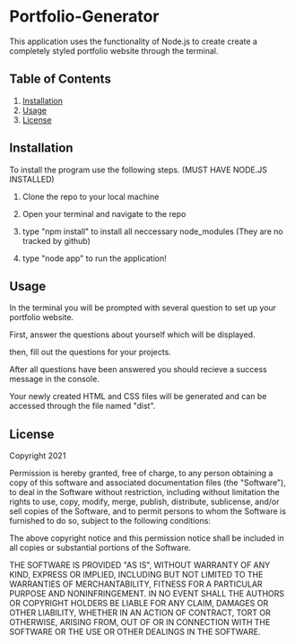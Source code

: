 # Portfolio-Generator

This application uses the functionality of Node.js to create create a completely styled portfolio website through the terminal.


## Table of Contents

1. [Installation](#installation) 
2. [Usage](#usage)
3. [License](#license)

## Installation

To install the program use the following steps.
(MUST HAVE NODE.JS INSTALLED)

1. Clone the repo to your local machine

2. Open your terminal and navigate to the repo

3. type "npm install" to install all neccessary node_modules (They are no tracked by github)

4. type "node app" to run the application!

## Usage

In the terminal you will be prompted with several question to set up your portfolio website.

First, answer the questions about yourself which will be displayed.

then, fill out the questions for your projects. 

After all questions have been answered you should recieve a success message in the console.

Your newly created HTML and CSS files will be generated and can be accessed through the file named "dist".

## License 

  Copyright 2021

Permission is hereby granted, free of charge, to any person obtaining a copy of this software and associated documentation files (the "Software"), to deal in the Software without restriction, including without limitation the rights to use, copy, modify, merge, publish, distribute, sublicense, and/or sell copies of the Software, and to permit persons to whom the Software is furnished to do so, subject to the following conditions:

The above copyright notice and this permission notice shall be included in all copies or substantial portions of the Software.

THE SOFTWARE IS PROVIDED "AS IS", WITHOUT WARRANTY OF ANY KIND, EXPRESS OR IMPLIED, INCLUDING BUT NOT LIMITED TO THE WARRANTIES OF MERCHANTABILITY, FITNESS FOR A PARTICULAR PURPOSE AND NONINFRINGEMENT. IN NO EVENT SHALL THE AUTHORS OR COPYRIGHT HOLDERS BE LIABLE FOR ANY CLAIM, DAMAGES OR OTHER LIABILITY, WHETHER IN AN ACTION OF CONTRACT, TORT OR OTHERWISE, ARISING FROM, OUT OF OR IN CONNECTION WITH THE SOFTWARE OR THE USE OR OTHER DEALINGS IN THE SOFTWARE.